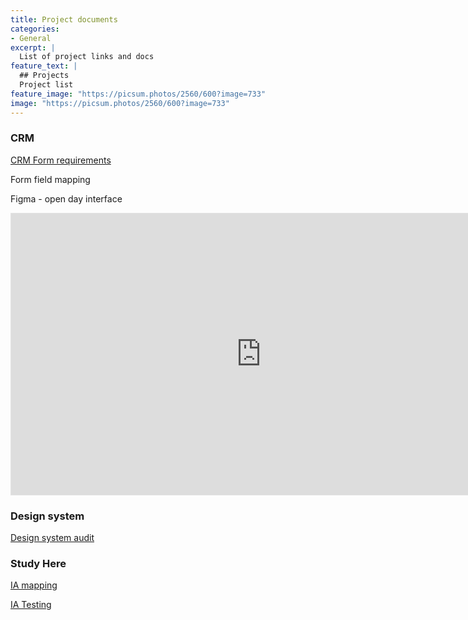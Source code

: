 ```yaml
---
title: Project documents
categories:
- General
excerpt: |
  List of project links and docs
feature_text: |
  ## Projects
  Project list
feature_image: "https://picsum.photos/2560/600?image=733"
image: "https://picsum.photos/2560/600?image=733"
---
```


### CRM

[CRM Form requirements](https://sheffieldhallam.sharepoint.com/:x:/r/sites/8302/ecrm/CRM%20Project%20Team/_layouts/15/Doc.aspx?sourcedoc=%7B7C720F52-8972-4816-821E-5D2C9069C871%7D&file=Forms%20Requirements%20v0.3.xlsx&action=default&mobileredirect=true&DefaultItemOpen=1&ct=1643896239565&wdOrigin=OFFICECOM-WEB.START.OTHER&cid=2a4baa05-c6f3-46fd-a054-d5bc35a3202e)

Form field mapping

Figma - open day interface
<iframe style="border: 1px solid rgba(0, 0, 0, 0.1);" width="800" height="450" src="https://www.figma.com/embed?embed_host=share&url=https%3A%2F%2Fwww.figma.com%2Ffile%2FgK3SlxGxXJMvn2KtOMCs7N%2FCRM---Open-day-journey%3Fnode-id%3D0%253A1" allowfullscreen></iframe>

### Design system

[Design system audit](https://docs.google.com/spreadsheets/d/1spdz4KEUq-43VQvWSxZDoHJJI0VFpFrlpILkt-_YhSo/edit#gid=139527586)

### Study Here

[IA mapping](https://docs.google.com/spreadsheets/d/1jw8AtEIr3-GHQOui9OVxNDqX5QTYjLUzFxTsWsHME4A/edit#gid=0)

[IA Testing](https://docs.google.com/document/d/1I97Ok19ixu75U01ePac5_BukRen5YnetTlGTXWQk6HU/edit)

